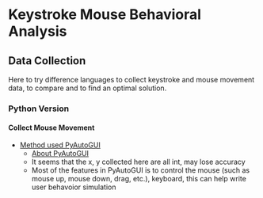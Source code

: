 # Keystroke Mouse Behavioral Analysis

## Data Collection
Here to try difference languages to collect keystroke and mouse movement data, to compare and to find an optimal solution.
### Python Version
#### Collect Mouse Movement
* [Method used PyAutoGUI][1]
  * [About PyAutoGUI][2]
  * It seems that the x, y collected here are all int, may lose accuracy
  * Most of the features in PyAutoGUI is to control the mouse (such as mouse up, mouse down, drag, etc.), keyboard, this can help write user behavoior simulation

[1]:https://github.com/hanhanwu/Hanhan_Break_the_Limits/blob/master/keystroke_mouse_behavioral_analysis/collect_mouse_movement_python.py
[2]:https://github.com/asweigart/pyautogui
